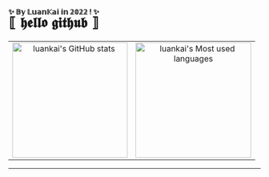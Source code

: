 # <ruby>⟦ 𝖍𝖊𝖑𝖑𝖔 𝖌𝖎𝖙𝖍𝖚𝖇 ⟧<rp>(</rp><rt>✨ 𝔹𝕪 𝕃𝕦𝕒𝕟𝕂𝕒𝕚 𝕚𝕟 𝟚𝟘𝟚𝟚 ! ✨</rt><rp>)</rp></ruby>
<table align="center">
  <tr align="center">
    <td><img style="height: 24vmin;" alt="luankai's GitHub stats" src="https://github-readme-stats.vercel.app/api?username=luankaip&locale=cn&title_color=ddb978&text_color=ff75ab&icon_color=93cefc&border_color=282c34&bg_color=15,575e66,373b40,373b40,282a36,282a36&border_radius=30&custom_title=所有统计数据 - 来自 Luankai 的 Github&show_icons=true&line_height=30&count_private=true&include_all_commits=false" /></td>
    <td><img style="height: 24vmin;" alt="luankai's Most used languages" src="https://github-readme-stats.vercel.app/api/top-langs/?username=luankaip&locale=cn&title_color=ddb978&text_color=93cefc&border_color=282c34&bg_color=15,282a36,282a36,373b40,373b40,575e66&border_radius=22&custom_title=最常用语言 - 来自 Luankai 的 Github&layout=compact&langs_count=10" /></td>
  </tr>
</table>
<hr />
